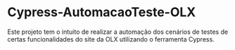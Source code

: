 # Cypress-AutomacaoTeste-OLX
Este projeto tem o intuito de realizar a automação dos cenários de testes de certas funcionalidades do site da OLX utilizando o ferramenta Cypress.
